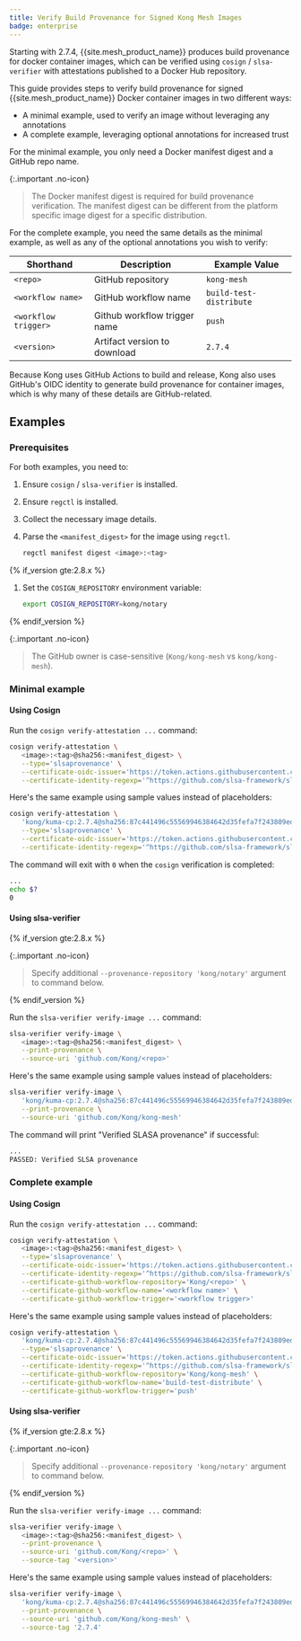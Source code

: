 ```yaml
---
title: Verify Build Provenance for Signed Kong Mesh Images
badge: enterprise
---
```


Starting with 2.7.4, {{site.mesh_product_name}} produces build provenance for docker container images, which can be verified using `cosign` / `slsa-verifier` with attestations published to a Docker Hub repository.

This guide provides steps to verify build provenance for signed {{site.mesh_product_name}} Docker container images in two different ways:

* A minimal example, used to verify an image without leveraging any annotations
* A complete example, leveraging optional annotations for increased trust

For the minimal example, you only need a Docker manifest digest and a GitHub repo name.

{:.important .no-icon}
> The Docker manifest digest is required for build provenance verification. The manifest digest can be different from the platform specific image digest for a specific distribution.

For the complete example, you need the same details as the minimal example, as well as any of the optional annotations you wish to verify:

| Shorthand | Description | Example Value |
|---|---|---|
| `<repo>` | GitHub repository | `kong-mesh` |
| `<workflow name>` | GitHub workflow name | `build-test-distribute` |
| `<workflow trigger>` | Github workflow trigger name | `push` |
| `<version>` | Artifact version to download | `2.7.4` |

Because Kong uses GitHub Actions to build and release, Kong also uses GitHub's OIDC identity to generate build provenance for container images, which is why many of these details are GitHub-related.

## Examples

### Prerequisites

For both examples, you need to:

1. Ensure `cosign` / `slsa-verifier` is installed.

2. Ensure `regctl` is installed.

3. Collect the necessary image details.

4. Parse the `<manifest_digest>` for the image using `regctl`.

   ```sh
   regctl manifest digest <image>:<tag>
   ```

{% if_version gte:2.8.x %}

1. Set the `COSIGN_REPOSITORY` environment variable:

   ```sh
   export COSIGN_REPOSITORY=kong/notary
   ```

{% endif_version %}

{:.important .no-icon}
> The GitHub owner is case-sensitive (`Kong/kong-mesh` vs `kong/kong-mesh`).

### Minimal example

#### Using Cosign

Run the `cosign verify-attestation ...` command:

```sh
cosign verify-attestation \
   <image>:<tag>@sha256:<manifest_digest> \
   --type='slsaprovenance' \
   --certificate-oidc-issuer='https://token.actions.githubusercontent.com' \
   --certificate-identity-regexp='^https://github.com/slsa-framework/slsa-github-generator/.github/workflows/generator_container_slsa3.yml@refs/tags/v[0-9]+.[0-9]+.[0-9]+$'
```

Here's the same example using sample values instead of placeholders:

```sh
cosign verify-attestation \
   'kong/kuma-cp:2.7.4@sha256:87c441496c55569946384642d35fefa7f243809ed67a25cedef7f6ee043f9beb' \
   --type='slsaprovenance' \
   --certificate-oidc-issuer='https://token.actions.githubusercontent.com' \
   --certificate-identity-regexp='^https://github.com/slsa-framework/slsa-github-generator/.github/workflows/generator_container_slsa3.yml@refs/tags/v[0-9]+.[0-9]+.[0-9]+$'
```

The command will exit with `0` when the `cosign` verification is completed:

```sh
...
echo $?
0
```

#### Using slsa-verifier

{% if_version gte:2.8.x %}

{:.important .no-icon}
> Specify additional `--provenance-repository 'kong/notary'` argument to command below.

{% endif_version %}

Run the `slsa-verifier verify-image ...` command:

```sh
slsa-verifier verify-image \
   <image>:<tag>@sha256:<manifest_digest> \
   --print-provenance \
   --source-uri 'github.com/Kong/<repo>'
```

Here's the same example using sample values instead of placeholders:

```sh
slsa-verifier verify-image \
   'kong/kuma-cp:2.7.4@sha256:87c441496c55569946384642d35fefa7f243809ed67a25cedef7f6ee043f9beb' \
   --print-provenance \
   --source-uri 'github.com/Kong/kong-mesh'
```

The command will print "Verified SLASA provenance" if successful:

```sh
...
PASSED: Verified SLSA provenance
```

### Complete example

#### Using Cosign

Run the `cosign verify-attestation ...` command:

```sh
cosign verify-attestation \
   <image>:<tag>@sha256:<manifest_digest> \
   --type='slsaprovenance' \
   --certificate-oidc-issuer='https://token.actions.githubusercontent.com' \
   --certificate-identity-regexp='^https://github.com/slsa-framework/slsa-github-generator/.github/workflows/generator_container_slsa3.yml@refs/tags/v[0-9]+.[0-9]+.[0-9]+$' \
   --certificate-github-workflow-repository='Kong/<repo>' \
   --certificate-github-workflow-name='<workflow name>' \
   --certificate-github-workflow-trigger='<workflow trigger>'
```

Here's the same example using sample values instead of placeholders:

```sh
cosign verify-attestation \
   'kong/kuma-cp:2.7.4@sha256:87c441496c55569946384642d35fefa7f243809ed67a25cedef7f6ee043f9beb' \
   --type='slsaprovenance' \
   --certificate-oidc-issuer='https://token.actions.githubusercontent.com' \
   --certificate-identity-regexp='^https://github.com/slsa-framework/slsa-github-generator/.github/workflows/generator_container_slsa3.yml@refs/tags/v[0-9]+.[0-9]+.[0-9]+$' \
   --certificate-github-workflow-repository='Kong/kong-mesh' \
   --certificate-github-workflow-name='build-test-distribute' \
   --certificate-github-workflow-trigger='push'
```

#### Using slsa-verifier

{% if_version gte:2.8.x %}

{:.important .no-icon}
> Specify additional `--provenance-repository 'kong/notary'` argument to command below.

{% endif_version %}

Run the `slsa-verifier verify-image ...` command:

```sh
slsa-verifier verify-image \
   <image>:<tag>@sha256:<manifest_digest> \
   --print-provenance \
   --source-uri 'github.com/Kong/<repo>' \
   --source-tag '<version>'
```

Here's the same example using sample values instead of placeholders:

```sh
slsa-verifier verify-image \
   'kong/kuma-cp:2.7.4@sha256:87c441496c55569946384642d35fefa7f243809ed67a25cedef7f6ee043f9beb' \
   --print-provenance \
   --source-uri 'github.com/Kong/kong-mesh' \
   --source-tag '2.7.4'
```

